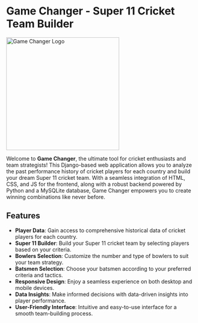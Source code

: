 # Game Changer - Super 11 Cricket Team Builder

<img src="https://i.pinimg.com/564x/1a/e2/ea/1ae2ea6c0a447d05adea799b4264a774.jpg" alt="Game Changer Logo" width="300" height="300">

Welcome to **Game Changer**, the ultimate tool for cricket enthusiasts and team strategists! This Django-based web application allows you to analyze the past performance history of cricket players for each country and build your dream Super 11 cricket team. With a seamless integration of HTML, CSS, and JS for the frontend, along with a robust backend powered by Python and a MySQLite database, Game Changer empowers you to create winning combinations like never before.

## Features

- **Player Data**: Gain access to comprehensive historical data of cricket players for each country.
- **Super 11 Builder**: Build your Super 11 cricket team by selecting players based on your criteria.
- **Bowlers Selection**: Customize the number and type of bowlers to suit your team strategy.
- **Batsmen Selection**: Choose your batsmen according to your preferred criteria and tactics.
- **Responsive Design**: Enjoy a seamless experience on both desktop and mobile devices.
- **Data Insights**: Make informed decisions with data-driven insights into player performance.
- **User-Friendly Interface**: Intuitive and easy-to-use interface for a smooth team-building process.

